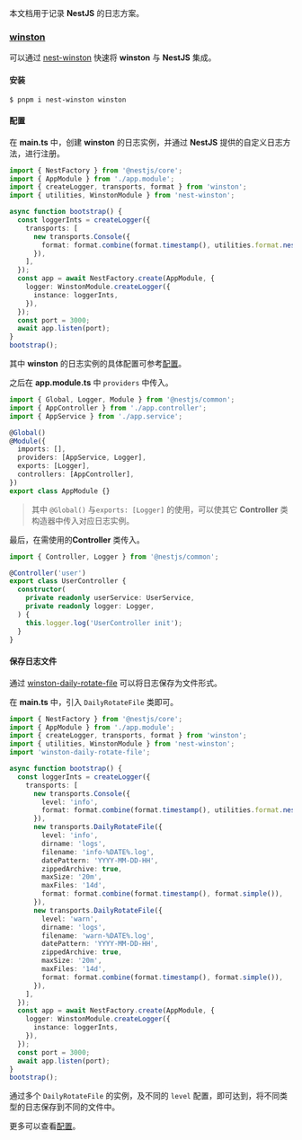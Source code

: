 本文档用于记录 **NestJS** 的日志方案。

### [winston](https://github.com/winstonjs/winston)

可以通过 [nest-winston](https://github.com/gremo/nest-winston#readme) 快速将 **winston** 与 **NestJS** 集成。

#### 安装

```shell
$ pnpm i nest-winston winston
```

#### 配置

在 **main.ts** 中，创建 **winston** 的日志实例，并通过 **NestJS** 提供的自定义日志方法，进行注册。

```typescript
import { NestFactory } from '@nestjs/core';
import { AppModule } from './app.module';
import { createLogger, transports, format } from 'winston';
import { utilities, WinstonModule } from 'nest-winston';

async function bootstrap() {
  const loggerInts = createLogger({
    transports: [
      new transports.Console({
        format: format.combine(format.timestamp(), utilities.format.nestLike()),
      }),
    ],
  });
  const app = await NestFactory.create(AppModule, {
    logger: WinstonModule.createLogger({
      instance: loggerInts,
    }),
  });
  const port = 3000;
  await app.listen(port);
}
bootstrap();
```

其中 **winston** 的日志实例的具体配置可参考[配置](https://github.com/winstonjs/winston#quick-start)。

之后在 **app.module.ts** 中 `providers` 中传入。

```typescript
import { Global, Logger, Module } from '@nestjs/common';
import { AppController } from './app.controller';
import { AppService } from './app.service';

@Global()
@Module({
  imports: [],
  providers: [AppService, Logger],
  exports: [Logger],
  controllers: [AppController],
})
export class AppModule {}
```

> 其中 `@Global()` 与`exports: [Logger]` 的使用，可以使其它 **Controller** 类构造器中传入对应日志实例。

最后，在需使用的**Controller** 类传入。

```typescript
import { Controller, Logger } from '@nestjs/common';

@Controller('user')
export class UserController {
  constructor(
    private readonly userService: UserService,
    private readonly logger: Logger,
  ) {
    this.logger.log('UserController init');
  }
}
```

#### 保存日志文件

通过 [winston-daily-rotate-file](https://github.com/winstonjs/winston-daily-rotate-file#readme) 可以将日志保存为文件形式。

在 **main.ts** 中，引入 `DailyRotateFile` 类即可。

```typescript
import { NestFactory } from '@nestjs/core';
import { AppModule } from './app.module';
import { createLogger, transports, format } from 'winston';
import { utilities, WinstonModule } from 'nest-winston';
import 'winston-daily-rotate-file';

async function bootstrap() {
  const loggerInts = createLogger({
    transports: [
      new transports.Console({
        level: 'info',
        format: format.combine(format.timestamp(), utilities.format.nestLike()),
      }),
      new transports.DailyRotateFile({
        level: 'info',
        dirname: 'logs',
        filename: 'info-%DATE%.log',
        datePattern: 'YYYY-MM-DD-HH',
        zippedArchive: true,
        maxSize: '20m',
        maxFiles: '14d',
        format: format.combine(format.timestamp(), format.simple()),
      }),
      new transports.DailyRotateFile({
        level: 'warn',
        dirname: 'logs',
        filename: 'warn-%DATE%.log',
        datePattern: 'YYYY-MM-DD-HH',
        zippedArchive: true,
        maxSize: '20m',
        maxFiles: '14d',
        format: format.combine(format.timestamp(), format.simple()),
      }),
    ],
  });
  const app = await NestFactory.create(AppModule, {
    logger: WinstonModule.createLogger({
      instance: loggerInts,
    }),
  });
  const port = 3000;
  await app.listen(port);
}
bootstrap();
```

通过多个 `DailyRotateFile` 的实例，及不同的 `level` 配置，即可达到，将不同类型的日志保存到不同的文件中。

更多可以查看[配置](https://github.com/winstonjs/winston-daily-rotate-file#options)。

